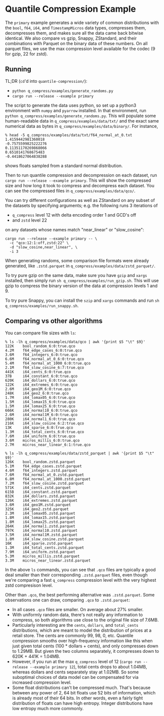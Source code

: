 # Quantile Compression Example

The `primary` example generates a wide variety of common distributions
with the `bool`, `f64`, `i64`, and `TimestampMicros` data types,
compresses them, decompresses them, and makes sure
all the data came back bitwise identical.
We also compare vs
gzip, Snappy, ZStandard, and their combinations with Parquet
on the binary data of these numbers.
On all parquet files, we use the max compression level available for the
codec (9 for gzip, 22 for zstd).

## Running

TL;DR (`cd`'d into `quantile-compression/`):
* `python q_compress/examples/generate_randoms.py`
* `cargo run --release --example primary`

The script to generate the data uses python, so set up a python3
environment with `numpy` and `pyarrow` installed.
In that environment, run
`python q_compress/examples/generate_randoms.py`.
This will populate some human-readable data in `q_compress/examples/data/txt/` and
the exact same numerical data as bytes in `q_compress/examples/data/binary/`.
For instance,
```
% head -5 q_compress/examples/data/txt/f64_normal_at_0.txt
1.4159442981360018
-0.7575599825222276
0.11351170269868066
0.6510141768675483
-0.4418627064838288
```
shows floats sampled from a standard normal distribution.

Then to run quantile compression and decompression on each dataset, run
`cargo run --release --example primary`.
This will show the compressed size and how long
it took to compress and decompress each dataset.
You can see the compressed files in
`q_compress/examples/data/qco/`.

You can try different configurations as well as ZStandard on any subset of the
datasets by specifying arguments; e.g. the following runs 3 iterations of
* `q_compress` level 12 with delta encoding order 1 and GCD's off
* and `zstd` level 22

on any datasets whose names match "near_linear" or "slow_cosine":
```
cargo run --release --example primary -- \
  -c "qco:12:1:off,zstd:22" \
  -d "slow_cosine,near_linear", \
  -i 3
```

When generating randoms, some comparison file formats were already generated,
like `.zstd.parquet` in `q_compress/examples/data/zstd_parquet/`.

To try pure gzip on the same data,
make sure you have `gzip` and `xargs` installed,
then simply run `sh q_compress/examples/run_gzip.sh`.
This will use gzip to compress the binary version of the data at compression
levels 1 and 9.

To try pure Snappy,
you can install the `szip` and `xargs` commands and run
`sh q_compress/examples/run_snappy.sh`.

## Comparing vs other algorithms

You can compare file sizes with `ls`:
```
% ls -lh q_compress/examples/data/qco | awk '{print $5 "\t" $9}'
122K    bool_random_6:0:true.qco
4.2M    f64_edge_cases_6:0:true.qco
3.6M    f64_integers_6:0:true.qco
6.6M    f64_normal_at_0_6:0:true.qco
5.4M    f64_normal_at_1000_6:0:true.qco
2.1M    f64_slow_cosine_6:7:true.qco
441K    i64_cents_6:0:true.qco
37B     i64_constant_6:0:true.qco
620K    i64_dollars_6:0:true.qco
122K    i64_extremes_6:0:true.qco
2.6M    i64_geo1M_6:0:true.qco
248K    i64_geo2_6:0:true.qco
1.7M    i64_lomax05_6:0:true.qco
1.5M    i64_lomax15_6:0:true.qco
1.5M    i64_lomax25_6:0:true.qco
666K    i64_normal10_6:0:true.qco
2.6M    i64_normal1M_6:0:true.qco
280K    i64_normal1_6:0:true.qco
216K    i64_slow_cosine_6:2:true.qco
13K     i64_sparse_6:0:true.qco
1.3M    i64_total_cents_6:0:true.qco
7.6M    i64_uniform_6:0:true.qco
3.6M    micros_millis_6:0:true.qco
2.7M    micros_near_linear_6:1:true.qco

% ls -lh q_compress/examples/data/zstd_parquet | awk '{print $5 "\t" $9}'          
126K    bool_random.zstd.parquet
5.1M    f64_edge_cases.zstd.parquet
4.6M    f64_integers.zstd.parquet
7.6M    f64_normal_at_0.zstd.parquet
6.8M    f64_normal_at_1000.zstd.parquet
7.2M    f64_slow_cosine.zstd.parquet
571K    i64_cents.zstd.parquet
615B    i64_constant.zstd.parquet
832K    i64_dollars.zstd.parquet
126K    i64_extremes.zstd.parquet
3.6M    i64_geo1M.zstd.parquet
325K    i64_geo2.zstd.parquet
2.3M    i64_lomax05.zstd.parquet
1.8M    i64_lomax15.zstd.parquet
1.8M    i64_lomax25.zstd.parquet
264K    i64_normal1.zstd.parquet
797K    i64_normal10.zstd.parquet
3.5M    i64_normal1M.zstd.parquet
1.8M    i64_slow_cosine.zstd.parquet
16K     i64_sparse.zstd.parquet
1.3M    i64_total_cents.zstd.parquet
7.9M    i64_uniform.zstd.parquet
5.3M    micros_millis.zstd.parquet
3.3M    micros_near_linear.zstd.parquet
```

In the above `ls` commands,
you can see that `.qco` files are typically a good deal smaller
than their corresponding `.zstd.parquet` files,
even though we're comparing a fast `q_compress` compression level with the
very highest zstd compresison level.

Other than `.qco`, the best performing alternative was `.zstd.parquet`.
Some observations one can draw, comparing `.qco` to `.zstd.parquet`:
* In all cases `.qco` files are smaller.
  On average about 27% smaller.
* With uniformly random data, there's not really any information to compress,
  so both algorithms use close to the original file size of 7.6MB.
* Particularly interesting are the `cents`, `dollars`, and `total_cents`
  distributions, which are meant to model the distribution of prices
  at a retail store.
  The cents are commonly 99, 98, 0, etc.
  Quantile compression smooths over high-frequency information like this
  when just given total cents (100 * dollars + cents), and only compresses
  down to 1.29MB.
  But given the two columns separately, it compresses down to
  620K + 441K = 1.04MB.
* However, if you run at the max `q_compress` level of 12
  (`cargo run --release --example primary 12`),
  total cents drops to about 1.04MB, whereas dollars and cents separately
  stay at 1.02MB.
  So some suboptimal choices of data model can be compensated for via
  increased compression level.
* Some float distributions can't be compressed much.
  That's because between any power of 2, 64 bit floats use 52 bits of
  information, which is already most of their 64 bits.
  In other words, even a fairly tight distribution of floats can have high
  entropy.
  Integer distributions have low entropy much more commonly.

